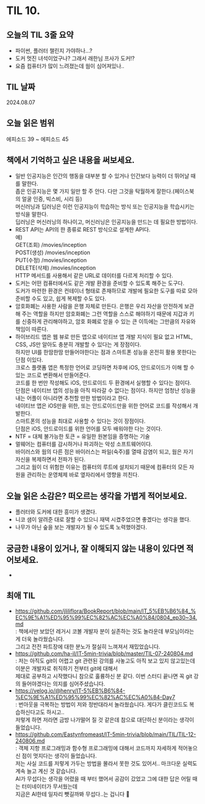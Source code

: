 # TIL 10. 


## 오늘의 TIL 3줄 요약

- 파이썬, 플러터 챌린지 가야하나...?
- 도커 멋진 녀석이었구나? 그래서 래한님 프사가 도커!?
- 요즘 컴퓨터가 많이 느려졌는데 웜이 심어져있나..

## TIL 날짜

2024.08.07


## 오늘 읽은 범위

에피소드 39 ~ 에피소드 45


## 책에서 기억하고 싶은 내용을 써보세요.

- 일반 인공지능은 인간의 행동을 대부분 할 수 있거나 인간보다 능력이 더 뛰어날 때를 말한다.<br/>
  좁은 인공지능은 몇 가지 일만 할 주 안다. 다만 그것을 탁월하게 잘한다.(페이스북의 얼굴 인증, 빅스비, 시리 등)<br/>
  머신러닝과 딥러닝은 이런 인공지능이 학습하는 방식 또는 인공지능을 학습시키는 방식을 말한다.<br/>
  딥러닝은 머신러닝의 하나이고, 머신러닝은 인공지능을 만드는 데 필요한 방법이다.
- REST API는 API의 한 종류로 REST 방식으로 설계한 API다.<br/>
  예)<br/>
  GET(조회) /movies/inception<br/>
  POST(생성) /movies/inception<br/>
  PUT(수정) /movies/inception<br/>
  DELETE(삭제) /movies/inception<br/>
  HTTP 메서드를 사용해서 같은 URL로 데이터를 다르게 처리할 수 있다.
- 도커는 어떤 컴퓨터에서도 같은 개발 환경을 준비할 수 있도록 해주는 도구다.<br/>
  도커가 마련한 환경은 컨테이너 형태로 존재하므로 개발에 필요한 도구를 따로 모아 준비할 수도 있고, 쉽게 복제할 수도 있다.
- 암호화폐는 사용한 사람을 은행 자체로 만든다. 은행은 우리 자산을 안전하게 보관해 주는 역할을 하지만 암호화폐는 그런 역할을 스스로 해야하기 때문에 지갑과 키를 신중하게 관리해야하고, 암호 화폐로 얻을 수 있는 큰 이득에는 그만큼의 자유와 책임이 따른다.
- 하이브리드 앱은 웹 뷰로 만든 앱으로 네이티브 앱 개발 지식이 필요 없고 HTML, CSS, JS만 알아도 충분히 개발할 수 있다는 게 장점이다.<br/>
  하지만 UI를 한땀한땀 만들어야한다는 점과 스마트폰 성능을 온전히 활용 못한다는 단점 이있다.<br/>
  크로스 플랫폼 앱은 특정한 언어로 코딩하면 차후에 iOS, 안드로이드가 이해 할 수 있는 코드로 변환해서 만들어준다.<br/>
  코드를 한 번만 작성해도 iOS, 안드로이드 두 환경에서 실행할 수 있다는 점이다.<br/>
  단점은 네이티브 앱의 성능을 아직 따라갈 수 없다는 점이다. 하지만 엄청난 성능을 내는 어플이 아니라면 추천할 만한 방법이라고 한다.<br/>
  네이티브 앱은 iOS만을 위한, 또는 안드로이드만을 위한 언어로 코드를 작성해서 개발한다.<br/>
  스마트폰의 성능을 최대로 사용할 수 있다는 것이 장점이다.<br/>
  단점은 iOS, 안드로이드를 위한 언어를 모두 배워야한 다는 것이다.
- NTF = 대체 불가능한 토큰 = 유일한 원본임을 증명하는 기술
- 멀웨어는 컴퓨터를 감시하거나 파괴하는 악성 소프트웨어이다.<br/>
  바이러스와 웜의 다른 점은 바이러스는 파일(숙주)를 열때 감염이 되고, 웜은 자기 자신을 복제하면서 전파가 된다.<br/>
  그리고 웜이 더 위험한 이유는 컴퓨터의 루트에 설치되기 때문에 컴퓨터의 모든 자원을 관리하는 운영체제 바로 옆자리에서 영향을 끼친다. 

## 오늘 읽은 소감은? 떠오르는 생각을 가볍게 적어보세요.

- 플러터와 도커에 대한 흥미가 생겼다.
- 니코 샘이 알려준 대로 잘할 수 있으니 재택 시켰주었으면 좋겠다는 생각을 했다.
- 나무가 아닌 숲을 보는 개발자가 될 수 있도록 노력했야겠다.


## 궁금한 내용이 있거나, 잘 이해되지 않는 내용이 있다면 적어보세요.

- 

## 최애 TIL

- https://github.com/jliliflora/BookReport/blob/main/IT_5%EB%B6%84_%EC%9E%A1%ED%95%99%EC%82%AC%EC%A0%84/0804_ep30~34.md<br/>
  : 책에서만 보았던 레거시 코볼 개발자 분이 실존하는 것도 놀라운데 부모님이라는게 더욱 놀라웠습니다. <br/>
  그리고 전전 파트장에 대한 분노가 절실히 느껴져서 재밌었습니다.
- https://github.com/ha-il/IT-5min-trivia/blob/master/TIL-07-240804.md<br/>
  : 저는 아직도 git이 어렵고 git 관련된 강의를 사놓고도 아직 보고 있지 않고있는데 이분은 개발자로 취직하기 전부터 git에 대해서<br/>
  제대로 공부하고 시작했다니 참으로 훌륭하신 분 같다. 이번 스터디 끝나면 꼭 git 강의 들어야겠다는 의지를 심어주셨습니다.
- https://velog.io/@henry/IT-5%EB%B6%84-%EC%9E%A1%ED%95%99%EC%82%AC%EC%A0%84-Day7<br/>
  : 번아웃을 극복하는 방법이 저와 정반대라서 놀라웠습니다. 게다가 클린코드도 복습하신다고도 하시고..<br/>
  저렇게 하면 저라면 금방 나가떨어 질 것 같은데 참으로 대단하신 분이라는 생각이 들었습니다.
- https://github.com/Eastynfromeast/IT-5min-trivia/blob/main/TIL/TIL-12-240806.md<br/>
  : 객체 지항 프로그래밍과 함수형 프로그래밍에 대해서 코드까지 자세하게 적어놓으신 점이 멋지다는 생각이 들었습니다.<br/>
  저는 사실 코드를 저렇게 가두는 방법을 몰라서 못한 것도 있어서.. 마크다운 실력도 계속 늘고 계신 것 같습니다.<br/>
  AI가 무섭다는 생각을 어렸을 때 부터 했어서 공감이 갔었고 그에 대한 답은 어릴 때는 터미네이터가 무서웠는데<br/>
  지금은 AI한테 일자리 뺏길까봐 무섭다..는 겁니다 🤣